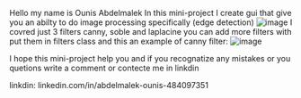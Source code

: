 Hello my name is Ounis Abdelmalek
In this mini-project I create gui that give you an abilty to do image processing specifically (edge detection)
![image](https://github.com/user-attachments/assets/7e93e219-efc3-42aa-8cd3-9b710b82c6d9)
I covred just 3 filters canny, soble and laplacine you can add more filters with put them in filters class 
and this an example of canny filter:
![image](https://github.com/user-attachments/assets/3008503c-e4fb-47c0-bfa2-ffbb29035b1e)

I hope this mini-project help you and if you recognatize any mistakes or you quetions write a comment or contecte me in linkdin

linkdin: linkedin.com/in/abdelmalek-ounis-484097351
